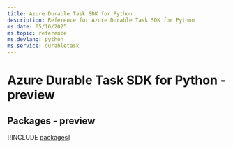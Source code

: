 ```yaml
---
title: Azure Durable Task SDK for Python
description: Reference for Azure Durable Task SDK for Python
ms.date: 05/16/2025
ms.topic: reference
ms.devlang: python
ms.service: durabletask
---
```

# Azure Durable Task SDK for Python - preview
## Packages - preview
[!INCLUDE [packages](durable-task-index.md)]
